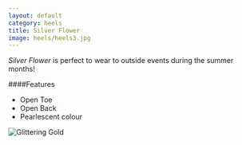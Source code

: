 ```yaml
---
layout: default
category: heels
title: Silver Flower
image: heels/heels3.jpg
---
```


*Silver Flower* is perfect to wear to outside events during the summer months!
 

####Features

- Open Toe
- Open Back
- Pearlescent colour

![Glittering Gold](http://www.placehold.it/250x250)